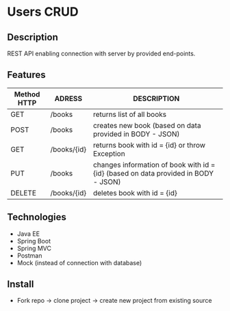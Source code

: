 # Users CRUD 
## Description
REST API enabling connection with server by provided end-points.

## Features
| Method HTTP  | ADRESS | DESCRIPTION |
| ------------- | ------------- |------------- |
| GET  | /books  | returns list of all books  |
| POST  | /books  | creates new book (based on data provided in BODY - JSON)  |
| GET  | /books/{id}  | returns book with id = {id} or throw Exception  |
| PUT  | /books  | changes information of book with id = {id} (based on data provided in BODY - JSON) |
| DELETE  | /books/{id} | deletes book with id = {id}  |


## Technologies
- Java EE
- Spring Boot
- Spring MVC
- Postman
- Mock (instead of connection with database)


## Install
- Fork repo -> clone project -> create new project from existing source

